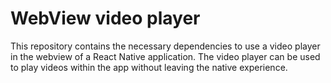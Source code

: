 # WebView video player

This repository contains the necessary dependencies to use a video player in the webview of a React Native application. The video player can be used to play videos within the app without leaving the native experience.
